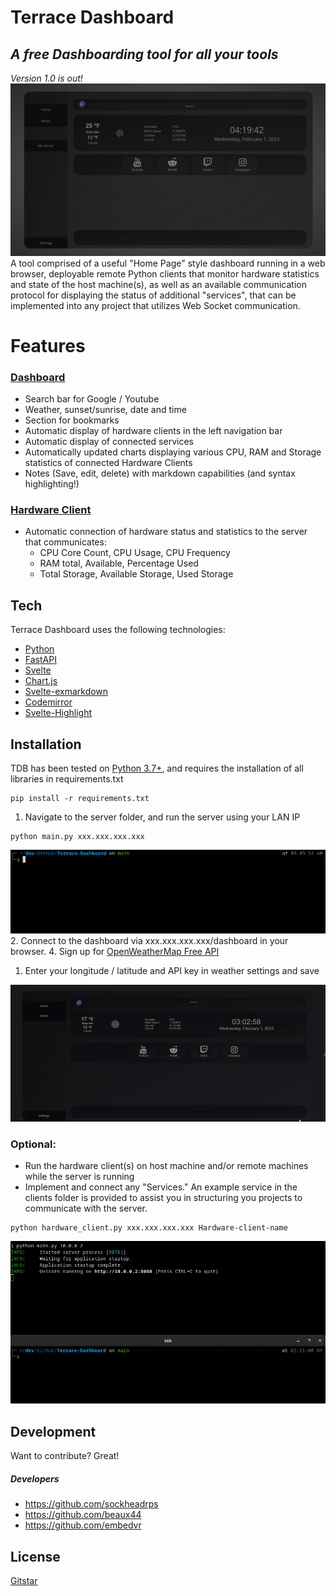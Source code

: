 # Terrace Dashboard
## _A free Dashboarding tool for all your tools_
_Version 1.0 is out!_
![Alt Text](show.gif)
A tool comprised of a useful "Home Page" style dashboard running in a web browser, deployable remote Python clients that monitor hardware statistics and state of the host machine(s), as well as an available communication protocol for displaying the status of additional "services", that can be implemented into any project that utilizes Web Socket communication.

# Features
### <u>Dashboard</u>
- Search bar for Google / Youtube
- Weather, sunset/sunrise, date and time
- Section for bookmarks
- Automatic display of hardware clients in the left navigation bar
- Automatic display of connected services
- Automatically updated charts displaying various CPU, RAM and Storage statistics of connected Hardware Clients
- Notes (Save, edit, delete) with markdown capabilities (and syntax highlighting!)

### <u>Hardware Client</u>
- Automatic connection of hardware status and statistics to the server that communicates:
  - CPU Core Count, CPU Usage, CPU Frequency
  - RAM total, Available, Percentage Used
  - Total Storage, Available Storage, Used Storage

## Tech
Terrace Dashboard uses the following technologies:
- [Python](https://www.python.org/)
- [FastAPI](https://fastapi.tiangolo.com/)
- [Svelte](https://svelte.dev/)
- [Chart.js](https://github.com/chartjs/Chart.js)
- [Svelte-exmarkdown](https://github.com/ssssota/svelte-exmarkdown)
- [Codemirror](https://codemirror.net/)
- [Svelte-Highlight](https://github.com/metonym/svelte-highlight)


## Installation

TDB has been tested on [Python 3.7+](https://www.python.org/), and requires the installation of all libraries in requirements.txt
```
pip install -r requirements.txt
```
1. Navigate to the server folder, and run the server using your LAN IP
```
python main.py xxx.xxx.xxx.xxx
```
![Alt Text](runserver.gif)
2. Connect to the dashboard via  xxx.xxx.xxx.xxx/dashboard in your browser.
4. Sign up for [OpenWeatherMap Free API](https://openweathermap.org/api)
   1. Enter your longitude / latitude and API key in weather settings and save

![Alt Text](weather.gif)

### Optional:
- Run the hardware client(s) on host machine and/or remote machines while the server is running
- Implement and connect any "Services." An example service in the clients folder is provided to assist you in structuring you projects to communicate with the server.
```
python hardware_client.py xxx.xxx.xxx.xxx Hardware-client-name
```
![Alt Text](runhardware.gif)


## Development
Want to contribute? Great!
##### Developers
- https://github.com/sockheadrps
- https://github.com/beaux44
- https://github.com/embedvr


## License

[Gitstar](https://github.com/sockheadrps/gitstar/blob/main/gitstar_license)


[//]: # (These are reference links used in the body of this note and get stripped out when the markdown processor does its job. There is no need to format nicely because it shouldn't be seen. Thanks SO - http://stackoverflow.com/questions/4823468/store-comments-in-markdown-syntax)
